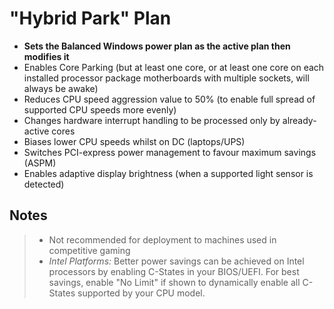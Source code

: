 # "Hybrid Park" Plan
- **Sets the Balanced Windows power plan as the active plan then modifies it**
- Enables Core Parking (but at least one core, or at least one core on each installed processor package motherboards with multiple sockets, will always be awake)
- Reduces CPU speed aggression value to 50% (to enable full spread of supported CPU speeds more evenly)
- Changes hardware interrupt handling to be processed only by already-active cores
- Biases lower CPU speeds whilst on DC (laptops/UPS)
- Switches PCI-express power management to favour maximum savings (ASPM)
- Enables adaptive display brightness (when a supported light sensor is detected)

## Notes
> - Not recommended for deployment to machines used in competitive gaming
> - *Intel Platforms:* Better power savings can be achieved on Intel processors by enabling C-States in your BIOS/UEFI. For best savings, enable "No Limit" if shown to dynamically enable all C-States supported by your CPU model.
